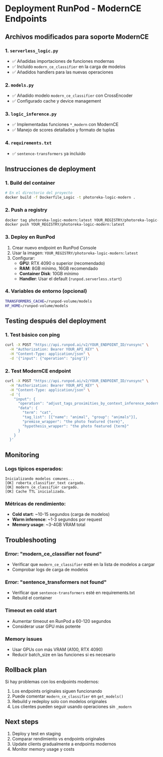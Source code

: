 # Deployment RunPod - ModernCE Endpoints

## Archivos modificados para soporte ModernCE

### 1. `serverless_logic.py`

- ✅ Añadidas importaciones de funciones modernas
- ✅ Incluido `modern_ce_classifier` en la carga de modelos
- ✅ Añadidos handlers para las nuevas operaciones

### 2. `models.py`

- ✅ Añadido modelo `modern_ce_classifier` con CrossEncoder
- ✅ Configurado cache y device management

### 3. `logic_inference.py`

- ✅ Implementadas funciones `*_modern` con ModernCE
- ✅ Manejo de scores detallados y formato de tuplas

### 4. `requirements.txt`

- ✅ `sentence-transformers` ya incluido

## Instrucciones de deployment

### 1. Build del container

```bash
# En el directorio del proyecto
docker build -f Dockerfile_Logic -t photoreka-logic-modern .
```

### 2. Push a registry

```bash
docker tag photoreka-logic-modern:latest YOUR_REGISTRY/photoreka-logic-modern:latest
docker push YOUR_REGISTRY/photoreka-logic-modern:latest
```

### 3. Deploy en RunPod

1. Crear nuevo endpoint en RunPod Console
2. Usar la imagen: `YOUR_REGISTRY/photoreka-logic-modern:latest`
3. Configurar:
   - **GPU**: RTX 4090 o superior (recomendado)
   - **RAM**: 8GB mínimo, 16GB recomendado
   - **Container Disk**: 10GB mínimo
   - **Handler**: Usar el default (`runpod.serverless.start`)

### 4. Variables de entorno (opcional)

```bash
TRANSFORMERS_CACHE=/runpod-volume/models
HF_HOME=/runpod-volume/models
```

## Testing después del deployment

### 1. Test básico con ping

```bash
curl -X POST "https://api.runpod.ai/v2/YOUR_ENDPOINT_ID/runsync" \
  -H "Authorization: Bearer YOUR_API_KEY" \
  -H "Content-Type: application/json" \
  -d '{"input": {"operation": "ping"}}'
```

### 2. Test ModernCE endpoint

```bash
curl -X POST "https://api.runpod.ai/v2/YOUR_ENDPOINT_ID/runsync" \
  -H "Authorization: Bearer YOUR_API_KEY" \
  -H "Content-Type: application/json" \
  -d '{
    "input": {
      "operation": "adjust_tags_proximities_by_context_inference_modern",
      "data": {
        "term": "cat",
        "tag_list": [{"name": "animal", "group": "animals"}],
        "premise_wrapper": "the photo featured {term}",
        "hypothesis_wrapper": "the photo featured {term}"
      }
    }
  }'
```

## Monitoring

### Logs típicos esperados:

```
Inicializando modelos comunes...
[OK] roberta_classifier_text cargado.
[OK] modern_ce_classifier cargado.
[OK] Cache TTL inicializada.
```

### Métricas de rendimiento:

- **Cold start**: ~10-15 segundos (carga de modelos)
- **Warm inference**: ~1-3 segundos por request
- **Memory usage**: ~3-4GB VRAM total

## Troubleshooting

### Error: "modern_ce_classifier not found"

- Verificar que `modern_ce_classifier` esté en la lista de modelos a cargar
- Comprobar logs de carga de modelos

### Error: "sentence_transformers not found"

- Verificar que `sentence-transformers` esté en requirements.txt
- Rebuild el container

### Timeout en cold start

- Aumentar timeout en RunPod a 60-120 segundos
- Considerar usar GPU más potente

### Memory issues

- Usar GPUs con más VRAM (A100, RTX 4090)
- Reducir batch_size en las funciones si es necesario

## Rollback plan

Si hay problemas con los endpoints modernos:

1. Los endpoints originales siguen funcionando
2. Puede comentar `modern_ce_classifier` en `get_models()`
3. Rebuild y redeploy solo con modelos originales
4. Los clientes pueden seguir usando operaciones sin `_modern`

## Next steps

1. Deploy y test en staging
2. Comparar rendimiento vs endpoints originales
3. Update clients gradualmente a endpoints modernos
4. Monitor memory usage y costs
